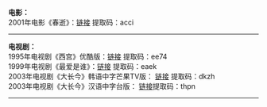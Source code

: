 **电影：**       
2001年电影《春逝》：[链接](https://pan.baidu.com/s/1LT-h3C34mVPYoPXOsjV3yg) 提取码：acci        

-----------------------------------------------------------------------------------------------------------------------------------------
**电视剧：**          
1995年电视剧《西宫》优酷版：[链接](https://pan.baidu.com/s/1nFLNXkONECJO9MFWIxnnTA) 提取码：ee74                       
1999年电视剧《最爱是谁》：[链接](https://pan.baidu.com/s/178A-mxi_dABvke_vm7_Bfw) 提取码：eaek              
2003年电视剧《大长今》韩语中字芒果TV版：  [链接](https://pan.baidu.com/s/1o84BNOKwdWjsixPoTvyh3A) 提取码：dkzh       
2003年电视剧《大长今》汉语中字台版：      [链接](https://pan.baidu.com/s/1Ci8FGCsPYaPjVXZqcruiFA)提取码：thpn                      



------------------------------------------------------------------------------------------------------------------------------------------

